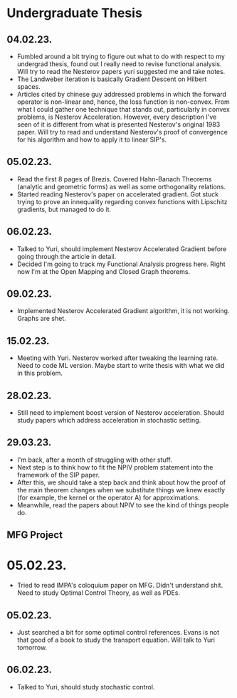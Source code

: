 # Undergraduate Thesis

## 04.02.23.

* Fumbled around a bit trying to figure out what to do with respect
  to my undergrad thesis, found out I really need to revise functional
  analysis. Will try to read the Nesterov papers yuri suggested me and
  take notes.
* The Landweber iteration is basically Gradient Descent on Hilbert
  spaces.
* Articles cited by chinese guy addressed problems in which the
  forward operator is non-linear and, hence, the loss function is
  non-convex. From what I could gather one technique that stands out,
  particularly in convex problems, is Nesterov Acceleration. However,
  every description I've seen of it is different from what is presented
  Nesterov's original 1983 paper. Will try to read and understand
  Nesterov's proof of convergence for his algorithm and how to apply it
  to linear SIP's.

## 05.02.23.

* Read the first 8 pages of Brezis. Covered Hahn-Banach Theorems
  (analytic and geometric forms) as well as some orthogonality relations.
* Started reading Nesterov's paper on accelerated gradient. Got stuck
  trying to prove an innequality regarding convex functions with
  Lipschitz gradients, but managed to do it.

## 06.02.23.

* Talked to Yuri, should implement Nesterov Accelerated Gradient before
  going through the article in detail.
* Decided I'm going to track my Functional Analysis progress here. Right
  now I'm at the Open Mapping and Closed Graph theorems.

## 09.02.23.

* Implemented Nesterov Accelerated Gradient algorithm, it is not working.
  Graphs are shet.

## 15.02.23.

* Meeting with Yuri. Nesterov worked after tweaking the learning rate.
  Need to code ML version. Maybe start to write thesis with what we did
  in this problem.

## 28.02.23.

* Still need to implement boost version of Nesterov acceleration.
  Should study papers which address acceleration in stochastic setting.

## 29.03.23.

* I'm back, after a month of struggling with other stuff.
* Next step is to think how to fit the NPIV problem statement into the
  framework of the SIP paper.
* After this, we should take a step back and think about how the proof of
  the main theorem changes when we substitute things we knew exactly (for
  example, the kernel or the operator A) for approximations.
* Meanwhile, read the papers about NPIV to see the kind of things people
  do.



## MFG Project

# 05.02.23.

* Tried to read IMPA's coloquium paper on MFG. Didn't understand shit.
  Need to study Optimal Control Theory, as well as PDEs.

## 05.02.23.

* Just searched a bit for some optimal control references. Evans is not
  that good of a book to study the transport equation. Will talk to Yuri
  tomorrow.

## 06.02.23.

* Talked to Yuri, should study stochastic control.

